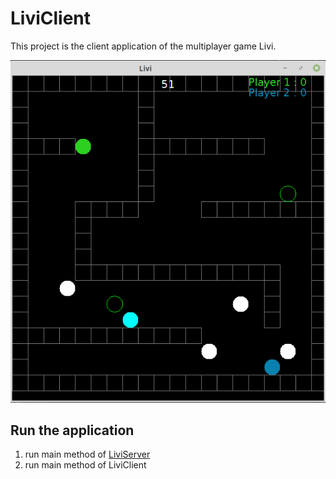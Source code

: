 # LiviClient

This project is the client application of the multiplayer game Livi.

![Alt text](src/images/Livi.png)

## Run the application

1. run main method of [LiviServer](https://github.com/linaKriebel/LiviServer)
2. run main method of LiviClient